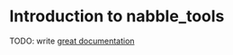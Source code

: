 # Introduction to nabble_tools

TODO: write [great documentation](http://jacobian.org/writing/great-documentation/what-to-write/)
